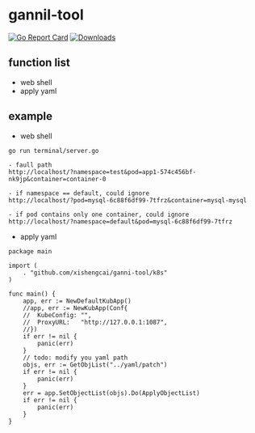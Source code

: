 # gannil-tool
[![Go Report Card](https://goreportcard.com/badge/github.com/xishengcai/ganni-tool)](https://goreportcard.com/report/github.com/xishengcai/ganni-tool)
[![Downloads](https://img.shields.io/github/downloads/xishengcai/ganni-tool/total.svg)](https://img.shields.io/github/downloads/xishengcai/ganni-tools/total.svg)

## function list
- web shell
- apply yaml

## example
- web shell
```
go run terminal/server.go

- faull path
http://localhost/?namespace=test&pod=app1-574c456bf-nk9jp&container=container-0

- if namespace == default, could ignore
http://localhost/?pod=mysql-6c88f6df99-7tfrz&container=mysql-mysql

- if pod contains only one container, could ignore
http://localhost/?namespace=default&pod=mysql-6c88f6df99-7tfrz
```

- apply yaml
```
package main

import (
	. "github.com/xishengcai/ganni-tool/k8s"
)

func main() {
	app, err := NewDefaultKubApp()
	//app, err := NewKubApp(Conf{
	//	KubeConfig: "",
	//	ProxyURL:   "http://127.0.0.1:1087",
	//})
	if err != nil {
		panic(err)
	}
	// todo: modify you yaml path
	objs, err := GetObjList("../yaml/patch")
	if err != nil {
		panic(err)
	}
	err = app.SetObjectList(objs).Do(ApplyObjectList)
	if err != nil {
		panic(err)
	}
}
```